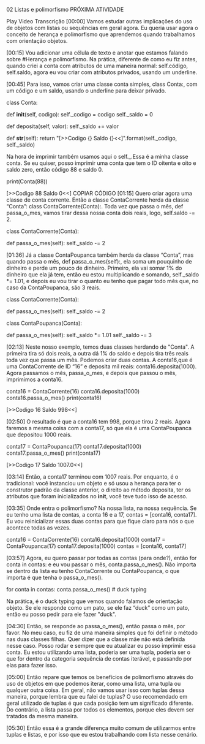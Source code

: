 02
Listas e polimorfismo
PRÓXIMA ATIVIDADE

Play Video
Transcrição
[00:00] Vamos estudar outras implicações do uso de objetos com listas ou sequências em geral agora. Eu queria usar agora o conceito de herança e polimorfismo que aprendemos quando trabalhamos com orientação objetos.

[00:15] Vou adicionar uma célula de texto e anotar que estamos falando sobre #Herança e polimorfismo. Na prática, diferente de como eu fiz antes, quando criei a conta com atributos de uma maneira normal: self.código, self.saldo, agora eu vou criar com atributos privados, usando um underline.

[00:45] Para isso, vamos criar uma classe conta simples, class Conta:, com um código e um saldo, usando o underline para deixar privado.

class Conta:

  def __init__(self, codigo):
    self._codigo = codigo
    self._saldo = 0

  def deposita(self, valor):
    self._saldo += valor

  def __str__(self):
    return "[>>Codigo {} Saldo {}<<]".format(self._codigo, self._saldo)

Na hora de imprimir também usamos aqui o self._.Essa é a minha classe conta. Se eu quiser, posso imprimir uma conta que tem o ID oitenta e oito e saldo zero, então código 88 e saldo 0.

print(Conta(88))

[>>Codigo 88 Saldo 0<<]
COPIAR CÓDIGO
[01:15] Quero criar agora uma classe de conta corrente. Então a classe ContaCorrente herda da classe “Conta”: class ContaCorrente(Conta):. Toda vez que passa o mês, def passa_o_mes, vamos tirar dessa nossa conta dois reais, logo, self.saldo -= 2.

class ContaCorrente(Conta):

  def passa_o_mes(self):
    self._saldo -= 2

[01:36] Já a classe ContaPoupanca também herda da classe “Conta”, mas quando passa o mês, def passa_o_mes(self):, ela soma um pouquinho de dinheiro e perde um pouco de dinheiro. Primeiro, ela vai somar 1% do dinheiro que ela já tem, então eu estou multiplicando e somando, self._saldo *= 1.01, e depois eu vou tirar o quanto eu tenho que pagar todo mês que, no caso da ContaPoupanca, são 3 reais.

class ContaCorrente(Conta):

  def passa_o_mes(self):
    self._saldo -= 2

class ContaPoupanca(Conta):

  def passa_o_mes(self):
    self._saldo *= 1.01
    self._saldo -= 3

[02:13] Neste nosso exemplo, temos duas classes herdando de "Conta". A primeira tira só dois reais, a outra dá 1% do saldo e depois tira três reais toda vez que passa um mês. Podemos criar duas contas. A conta16,que é uma ContaCorrente de ID “16” e deposita mil reais: conta16.deposita(1000). Agora passamos o mês, passa_o_mes, e depois que passou o mês, imprimimos a conta16.

conta16 = ContaCorrente(16)
conta16.deposita(1000)
conta16.passa_o_mes()
print(conta16)

[>>Codigo 16 Saldo 998<<]


[02:50] O resultado é que a conta16 tem 998, porque tirou 2 reais. Agora faremos a mesma coisa com a conta17, só que ela é uma ContaPoupanca que depositou 1000 reais.

conta17 = ContaPoupanca(17)
conta17.deposita(1000)
conta17.passa_o_mes()
print(conta17)

[>>Codigo 17 Saldo 1007.0<<]

[03:14] Então, a conta17 terminou com 1007 reais. Por enquanto, é o tradicional: você instanciou um objeto e só usou a herança para ter o construtor padrão da classe anterior, o direito ao método deposita, ter os atributos que foram inicializados no __init__, você teve tudo isso de acesso.

[03:35] Onde entra o polimorfismo? Na nossa lista, na nossa sequência. Se eu tenho uma lista de contas, a conta 16 e a 17, contas = [conta16, conta17]. Eu vou reinicializar essas duas contas para que fique claro para nós o que acontece todas as vezes.

conta16 = ContaCorrente(16)
conta16.deposita(1000)
conta17 = ContaPoupanca(17)
conta17.deposita(1000)
contas = [conta16, conta17]

[03:57] Agora, eu quero passar por todas as contas (para onde?), então for conta in contas: e eu vou passar o mês, conta.passa_o_mes(). Não importa se dentro da lista eu tenho ContaCorrente ou ContaPoupanca, o que importa é que tenha o passa_o_mes().

for conta in contas:
  conta.passa_o_mes() # duck typing

Na prática, é o duck typing que vemos quando falamos de orientação objeto. Se ele responde como um pato, se ele faz “duck” como um pato, então eu posso pedir para ele fazer "duck".

[04:30] Então, se responde ao passa_o_mes(), então passa o mês, por favor. No meu caso, eu fiz de uma maneira simples que foi definir o método nas duas classes filhas. Quer dizer que a classe mãe não está definida nesse caso. Posso rodar e sempre que eu atualizar eu posso imprimir essa conta. Eu estou utilizando uma lista, poderia ser uma tupla, poderia ser o que for dentro da categoria sequência de contas iterável, e passando por elas para fazer isso.

[05:00] Então repare que temos os benefícios de polimorfismo através do uso de objetos em que podemos iterar, como uma lista, uma tupla ou qualquer outra coisa. Em geral, não vamos usar isso com tuplas dessa maneira, porque lembra que eu falei de tuplas? O uso recomendado em geral utilizado de tuplas é que cada posição tem um significado diferente. Do contrário, a lista passa por todos os elementos, porque eles devem ser tratados da mesma maneira.

[05:30] Então essa é a grande diferença muito comum de utilizarmos entre tuplas e listas, e por isso que eu estou trabalhando com lista nesse cenário.